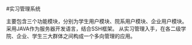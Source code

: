 #实习管理系统

主要包含三个功能模块，分别为学生用户模块、院系用户模块、企业用户模块。
采用JAVA作为服务器开发语言，结合SSH框架。
从实习管理入手，在各二级学院、企业、学生三大群体之间构成一个多向管理的应用。
